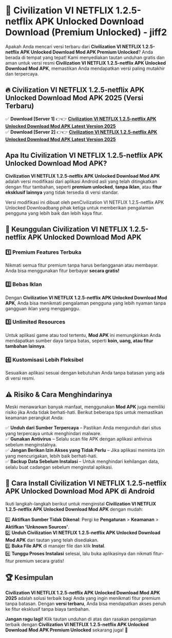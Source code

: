 # 🎯 Civilization VI NETFLIX 1.2.5-netflix APK Unlocked Download  Download (Premium Unlocked) -  jiff2

Apakah Anda mencari versi terbaru dari **Civilization VI NETFLIX 1.2.5-netflix APK Unlocked Download Mod APK Premium Unlocked**? Anda berada di tempat yang tepat! Kami menyediakan tautan unduhan gratis dan aman untuk versi resmi **Civilization VI NETFLIX 1.2.5-netflix APK Unlocked Download Mod APK**, memastikan Anda mendapatkan versi paling mutakhir dan terpercaya.

## 🔥 Civilization VI NETFLIX 1.2.5-netflix APK Unlocked Download Mod APK 2025 (Versi Terbaru)

✅ **Download [Server 1]** 👉👉 [**Civilization VI NETFLIX 1.2.5-netflix APK Unlocked Download Mod APK Latest Version 2025**](https://momento.my/?title=Civilization_VI_NETFLIX_1.2.5-netflix_APK_Unlocked_Download)  
✅ **Download [Server 2]** 👉👉 [**Civilization VI NETFLIX 1.2.5-netflix APK Unlocked Download Mod APK Latest Version 2025**](https://momento.my/?title=Civilization_VI_NETFLIX_1.2.5-netflix_APK_Unlocked_Download)  

## Apa Itu Civilization VI NETFLIX 1.2.5-netflix APK Unlocked Download Mod APK?

**Civilization VI NETFLIX 1.2.5-netflix APK Unlocked Download Mod APK** adalah versi modifikasi dari aplikasi Android asli yang telah ditingkatkan dengan fitur tambahan, seperti **premium unlocked**, **tanpa iklan**, atau **fitur eksklusif lainnya** yang tidak tersedia di versi standar.

Versi modifikasi ini dibuat oleh penCivilization VI NETFLIX 1.2.5-netflix APK Unlocked Downloadbang pihak ketiga untuk memberikan pengalaman pengguna yang lebih baik dan lebih kaya fitur.

## 🎯 Keunggulan Civilization VI NETFLIX 1.2.5-netflix APK Unlocked Download Mod APK

### 1️⃣ Premium Features Terbuka
Nikmati semua fitur premium tanpa harus berlangganan atau membayar. Anda bisa menggunakan fitur berbayar **secara gratis!**

### 2️⃣ Bebas Iklan
Dengan **Civilization VI NETFLIX 1.2.5-netflix APK Unlocked Download Mod APK**, Anda bisa menikmati pengalaman pengguna yang lebih nyaman tanpa gangguan iklan yang mengganggu.

### 3️⃣ Unlimited Resources
Untuk aplikasi game atau tool tertentu, **Mod APK** ini memungkinkan Anda mendapatkan sumber daya tanpa batas, seperti **koin, uang, atau fitur tambahan lainnya**.

### 4️⃣ Kustomisasi Lebih Fleksibel
Sesuaikan aplikasi sesuai dengan kebutuhan Anda tanpa batasan yang ada di versi resmi.

## ⚠️ Risiko & Cara Menghindarinya

Meski menawarkan banyak manfaat, menggunakan **Mod APK** juga memiliki risiko jika Anda tidak berhati-hati. Berikut beberapa tips untuk memastikan keamanan perangkat Anda:

✅ **Unduh dari Sumber Terpercaya** – Pastikan Anda mengunduh dari situs yang terpercaya untuk menghindari malware.  
✅ **Gunakan Antivirus** – Selalu scan file APK dengan aplikasi antivirus sebelum menginstalnya.  
✅ **Jangan Berikan Izin Akses yang Tidak Perlu** – Jika aplikasi meminta izin yang mencurigakan, lebih baik berhati-hati.  
✅ **Backup Data Sebelum Instalasi** – Untuk menghindari kehilangan data, selalu buat cadangan sebelum menginstal aplikasi.

## 📌 Cara Install Civilization VI NETFLIX 1.2.5-netflix APK Unlocked Download Mod APK di Android

Ikuti langkah-langkah berikut untuk menginstal **Civilization VI NETFLIX 1.2.5-netflix APK Unlocked Download Mod APK** dengan mudah:

1️⃣ **Aktifkan Sumber Tidak Dikenal**: Pergi ke **Pengaturan** > **Keamanan** > **Aktifkan 'Unknown Sources'**.  
2️⃣ **Unduh Civilization VI NETFLIX 1.2.5-netflix APK Unlocked Download Mod APK** dari tautan yang telah disediakan.  
3️⃣ **Buka File APK** di manajer file dan klik **Instal**.  
4️⃣ **Tunggu Proses Instalasi** selesai, lalu buka aplikasinya dan nikmati fitur-fitur premium secara gratis!

## 🏆 Kesimpulan

**Civilization VI NETFLIX 1.2.5-netflix APK Unlocked Download Mod APK 2025** adalah solusi terbaik bagi Anda yang ingin menikmati fitur premium tanpa batasan. Dengan **versi terbaru**, Anda bisa mendapatkan akses penuh ke fitur eksklusif tanpa biaya tambahan.

**Jangan ragu lagi!** Klik tautan unduhan di atas dan rasakan pengalaman terbaik dengan **Civilization VI NETFLIX 1.2.5-netflix APK Unlocked Download Mod APK Premium Unlocked** sekarang juga! 🚀
